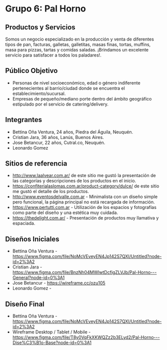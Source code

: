 # Grupo 6: Pal Horno

## Productos y Servicios

Somos un negocio especializado en la producción y venta de diferentes tipos de pan, facturas, galletas, galletitas, masas finas, tortas, muffins, masa para pizzas, tartas y comidas saladas. ¡Brindamos un excelente servicio para satisfacer a todos los paladares!.

## Público Objetivo

* Personas de nivel socioeconómico, edad o género indiferente pertenecientes al barrio/ciudad donde se encuentra el establecimiento/sucursal.
* Empresas de pequeño/mediano porte dentro del ámbito geográfico estipulado por el servicio de catering/delivery.

## Integrantes

* Bettina Oña Ventura, 24 años, Piedra del Águila, Neuquén.
* Cristian Jara, 36 años, Lanús, Buenos Aires.
* Jose Betancur, 22 años, Cutral.co, Neuquén.
* Leonardo Gomez

## Sitios de referencia

* <http://www.laalvear.com.ar/> de este sitio me gustó la presentación de las categorías y descripciones de los productos en el inicio.
* <https://confiterialaslomas.com.ar/product-category/dulce/> de este sitio me gustó el detalle de los productos.
* <http://www.eventosdelvalle.com.ar> - Minimalista con un diseño simple pero funcional, la página principal no está recargada de información.
* <https://www.pertutti.com.ar> - Utilización de los espacios y fotografías como parte del diseño y una estética muy cuidada.
* <https://thedelight.com.ar/> - Presentación de productos muy llamativa y espaciada.

## Diseños Iniciales

* Bettina Oña Ventura - <https://www.figma.com/file/NoMcVEveyEN4Jp142S7QXI/Untitled?node-id=2%3A2>
* Cristian Jara - <https://www.figma.com/file/BnzNh04MWlwtDcfigZLVJb/Pal-Horno---General?node-id=0%3A1>
* Jose Betancur - <https://wireframe.cc/ozu105>
* Leonardo Gomez - 

## Diseño Final

* Bettina Oña Ventura - <https://www.figma.com/file/NoMcVEveyEN4Jp142S7QXI/Untitled?node-id=2%3A2>
* Wireframe Desktop / Tablet / Mobile - <https://www.figma.com/file/T8y0VqFkXKWQZz2b3ELyd2/Pal-Horno---Dise%C3%B1o-Base?node-id=0%3A1>
